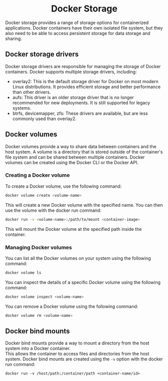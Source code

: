 <h1 align="center"> Docker Storage </h1>

Docker storage provides a range of storage options for containerized applications. Docker containers have their own isolated file system, but they also need to be able to access persistent storage for data storage and sharing.

## Docker storage drivers

Docker storage drivers are responsible for managing the storage of Docker containers. Docker supports multiple storage drivers, including:

- overlay2: This is the default storage driver for Docker on most modern Linux distributions. It provides efficient storage and better performance than other drivers.
- aufs: This driver is an older storage driver that is no longer recommended for new deployments. It is still supported for legacy systems.
- btrfs, devicemapper, zfs: These drivers are available, but are less commonly used than overlay2.

## Docker volumes

Docker volumes provide a way to share data between containers and the host system. A volume is a directory that is stored outside of the container's file system and can be shared between multiple containers. Docker volumes can be created using the Docker CLI or the Docker API.

### Creating a Docker volume

To create a Docker volume, use the following command:

```bash
docker volume create <volume-name>
```

This will create a new Docker volume with the specified name. You can then use the volume with the docker run command:

```bash
docker run -v <volume-name>:/path/to/mount <container-image>
```

This will mount the Docker volume at the specified path inside the container.

### Managing Docker volumes

You can list all the Docker volumes on your system using the following command:

```bash
docker volume ls
```

You can inspect the details of a specific Docker volume using the following command:

```bash
docker volume inspect <volume-name>
```

You can remove a Docker volume using the following command:

```bash
docker volume rm <volume-name>
```

## Docker bind mounts

Docker bind mounts provide a way to mount a directory from the host system into a Docker container.  
This allows the container to access files and directories from the host system. Docker bind mounts are created using the `-v` option with the docker run command:

```
docker run -v /host/path:/container/path <container-name/id>
```

